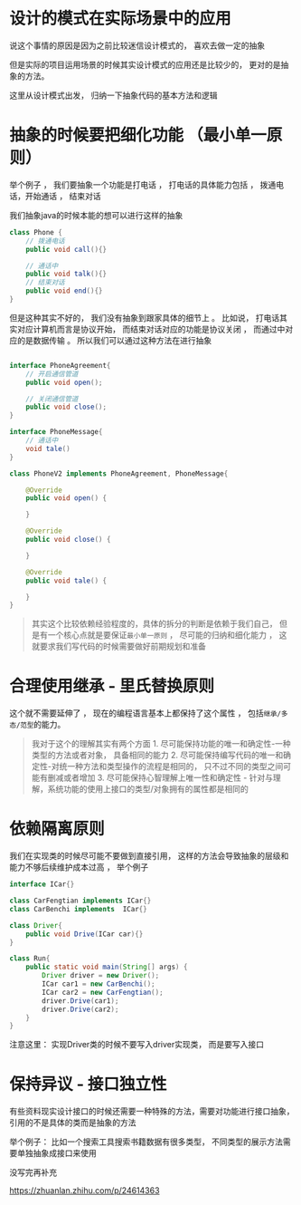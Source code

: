 # 设计的模式在实际场景中的应用

说这个事情的原因是因为之前比较迷信设计模式的， 喜欢去做一定的抽象

但是实际的项目运用场景的时候其实设计模式的应用还是比较少的， 更对的是抽象的方法。

这里从设计模式出发， 归纳一下抽象代码的基本方法和逻辑

# 抽象的时候要把细化功能 （最小单一原则）

举个例子 ， 我们要抽象一个功能是打电话 ， 打电话的具体能力包括 ， 拨通电话，开始通话 ， 结束对话

我们抽象java的时候本能的想可以进行这样的抽象

```java
class Phone {
    // 拨通电话
    public void call(){}

    // 通话中
    public void talk(){}
    // 结束对话
    public void end(){}
}
```

但是这种其实不好的， 我们没有抽象到跟家具体的细节上 。 比如说， 打电话其实对应计算机而言是协议开始， 而结束对话对应的功能是协议关闭 ， 而通过中对应的是数据传输 。 所以我们可以通过这种方法在进行抽象


```java

interface PhoneAgreement{
    // 开启通信管道
    public void open();

    // 关闭通信管道
    public void close();
}

interface PhoneMessage{
    // 通话中
    void tale()
}

class PhoneV2 implements PhoneAgreement, PhoneMessage{

    @Override
    public void open() {

    }

    @Override
    public void close() {

    }

    @Override
    public void tale() {

    }
}
```

> 其实这个比较依赖经验程度的，具体的拆分的判断是依赖于我们自己， 但是有一个核心点就是要保证`最小单一原则` ， 尽可能的归纳和细化能力 ， 这就要求我们写代码的时候需要做好前期规划和准备


# 合理使用继承 - 里氏替换原则

这个就不需要延伸了 ， 现在的编程语言基本上都保持了这个属性 ， 包括`继承/多态/范型`的能力。

> 我对于这个的理解其实有两个方面 1. 尽可能保持功能的唯一和确定性-一种类型的方法或者对象， 具备相同的能力 2. 尽可能保持编写代码的唯一和确定性-对统一种方法和类型操作的流程是相同的， 只不过不同的类型之间可能有删减或者增加 3. 尽可能保持心智理解上唯一性和确定性 - 针对与理解，系统功能的使用上接口的类型/对象拥有的属性都是相同的

# 依赖隔离原则

我们在实现类的时候尽可能不要做到直接引用， 这样的方法会导致抽象的层级和能力不够后续维护成本过高 ， 举个例子

```java
interface ICar{}

class CarFengtian implements ICar{}
class CarBenchi implements  ICar{}

class Driver{
    public void Drive(ICar car){}
}

class Run{
    public static void main(String[] args) {
        Driver driver = new Driver();
        ICar car1 = new CarBenchi();
        ICar car2 = new CarFengtian();
        driver.Drive(car1);
        driver.Drive(car2);
    }
}
```

注意这里： 实现Driver类的时候不要写入driver实现类， 而是要写入接口

# 保持异议 - 接口独立性

有些资料现实设计接口的时候还需要一种特殊的方法，需要对功能进行接口抽象， 引用的不是具体的类而是抽象的方法

举个例子： 比如一个搜索工具搜索书籍数据有很多类型， 不同类型的展示方法需要单独抽象成接口来使用

没写完再补充

https://zhuanlan.zhihu.com/p/24614363